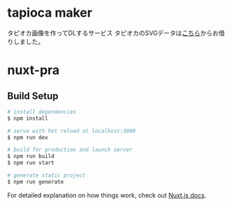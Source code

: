 # tapioca maker
タピオカ画像を作ってDLするサービス
タピオカのSVGデータは[こちら](https://iconlab.kentakomiya.com/1086)からお借りしました。

# nuxt-pra

## Build Setup

```bash
# install dependencies
$ npm install

# serve with hot reload at localhost:3000
$ npm run dev

# build for production and launch server
$ npm run build
$ npm run start

# generate static project
$ npm run generate
```

For detailed explanation on how things work, check out [Nuxt.js docs](https://nuxtjs.org).
